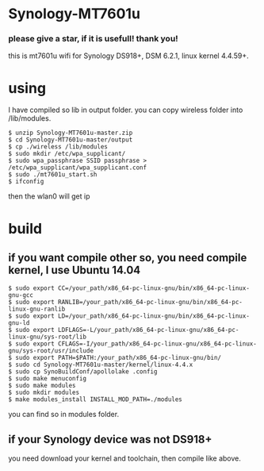 # Synology-MT7601u
### please give a star, if it is usefull! thank you!
this is mt7601u wifi for Synology DS918+, DSM 6.2.1, linux kernel 4.4.59+.

# using
I have compiled so lib in output folder. 
you can copy  wireless folder into /lib/modules. 
```shell
$ unzip Synology-MT7601u-master.zip
$ cd Synology-MT7601u-master/output
$ cp ./wireless /lib/modules
$ sudo mkdir /etc/wpa_supplicant/
$ sudo wpa_passphrase SSID passphrase > /etc/wpa_supplicant/wpa_supplicant.conf
$ sudo ./mt7601u_start.sh
$ ifconfig
```
then the wlan0 will get ip

# build
## if you want compile other so, you need compile kernel, I use Ubuntu 14.04
```shell
$ sudo export CC=/your_path/x86_64-pc-linux-gnu/bin/x86_64-pc-linux-gnu-gcc
$ sudo export RANLIB=/your_path/x86_64-pc-linux-gnu/bin/x86_64-pc-linux-gnu-ranlib
$ sudo export LD=/your_path/x86_64-pc-linux-gnu/bin/x86_64-pc-linux-gnu-ld
$ sudo export LDFLAGS=-L/your_path/x86_64-pc-linux-gnu/x86_64-pc-linux-gnu/sys-root/lib
$ sudo export CFLAGS=-I/your_path/x86_64-pc-linux-gnu/x86_64-pc-linux-gnu/sys-root/usr/include
$ sudo export PATH=$PATH:/your_path/x86_64-pc-linux-gnu/bin/
$ sudo cd Synology-MT7601u-master/kernel/linux-4.4.x
$ sudo cp SynoBuildConf/apollolake .config
$ sudo make menuconfig
$ sudo make modules
$ sudo mkdir modules
$ make modules_install INSTALL_MOD_PATH=./modules
```
you can find so in modules folder.

## if your Synology device was not DS918+ 
you need download your kernel and toolchain, then compile like above.

